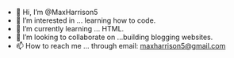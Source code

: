 - 👋 Hi, I’m @MaxHarrison5
- 👀 I’m interested in ... learning how to code. 
- 🌱 I’m currently learning ... HTML. 
- 💞️ I’m looking to collaborate on ...building blogging websites. 
- 📫 How to reach me ... through email: maxharrison5@gmail.com

<!---
MaxHarrison5/MaxHarrison5 is a ✨ special ✨ repository because its `README.md` (this file) appears on your GitHub profile.
You can click the Preview link to take a look at your changes.
--->
